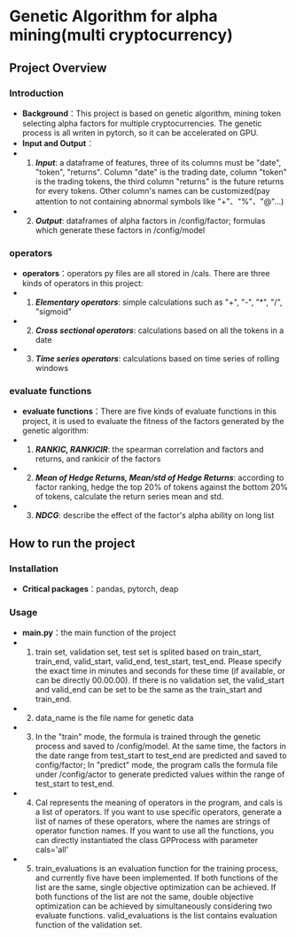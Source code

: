 # Genetic Algorithm for alpha mining(multi cryptocurrency)

## Project Overview
### Introduction
- **Background**：This project is based on genetic algorithm, mining token selecting alpha factors for multiple cryptocurrencies. The genetic process is all writen in pytorch, so it can be accelerated on GPU.
- **Input and Output**： 
- 1. ***Input***: a dataframe of features, three of its columns must be "date", "token", "returns". 
  Column "date" is the trading date, column "token" is the trading tokens, the third column "returns" is the future returns for every tokens.
  Other column's names can be customized(pay attention to not containing abnormal symbols like "+"、"%"、"@"...)
- 2. ***Output***: dataframes of alpha factors in /config/factor; formulas which generate these factors in /config/model

### operators 
- **operators**：operators py files are all stored in /cals. There are three kinds of operators in this project:
- 1. ***Elementary operators***: simple calculations such as "+", "-", "*", "/", "sigmoid"
- 2. ***Cross sectional operators***:  calculations based on all the tokens in a date
- 3. ***Time series operators***: calculations based on time series of rolling windows
    
### evaluate functions
- **evaluate functions**：There are five kinds of evaluate functions in this project, it is used to evaluate the fitness of the factors generated by the genetic algorithm:
- 1. ***RANKIC, RANKICIR***: the spearman correlation and factors and returns, and rankicir of the factors
- 2. ***Mean of Hedge Returns, Mean/std of Hedge Returns***:  according to factor ranking, hedge the top 20% of tokens against the bottom 20% of tokens, calculate the return series mean and std. 
- 3. ***NDCG***: describe the effect of the factor's alpha ability on long list
    
## How to run the project
### Installation
- **Critical packages**：pandas, pytorch, deap

### Usage
- **main.py**：the main function of the project
- 1. train set, validation set, test set is splited based on train_start, train_end, valid_start, valid_end, test_start, test_end.
     Please specify the exact time in minutes and seconds for these time (if available, or can be directly 00.00.00). 
     If there is no validation set, the valid_start and valid_end can be set to be the same as the train_start and train_end. 
- 2. data_name is the file name for genetic data
- 3. In the "train" mode, the formula is trained through the genetic process and saved to /config/model. 
     At the same time, the factors in the date range from test_start to test_end are predicted and saved to config/factor; 
     In "predict" mode, the program calls the formula file under /config/actor to generate predicted values within the range of test_start to test_end.
- 4. Cal represents the meaning of operators in the program, and cals is a list of operators. 
     If you want to use specific operators, generate a list of names of these operators, where the names are strings of operator function names. 
     If you want to use all the functions, you can directly instantiated the class GPProcess with parameter cals='all'
- 5. train_evaluations is an evaluation function for the training process, and currently five have been implemented. 
     If both functions of the list are the same, single objective optimization can be achieved. 
     If both functions of the list are not the same, double objective optimization can be achieved by simultaneously considering two evaluate functions.
     valid_evaluations is the list contains evaluation function of the validation set. 
     